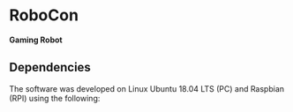 # **RoboCon**
**Gaming Robot**

## Dependencies

The software was developed on Linux Ubuntu 18.04 LTS (PC) and Raspbian (RPI) using the following:

<br><br>


